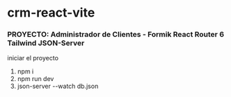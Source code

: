 # crm-react-vite
### PROYECTO: Administrador de Clientes - Formik React Router 6 Tailwind JSON-Server


iniciar el proyecto

1) npm i
2) npm run dev 
3) json-server --watch db.json



